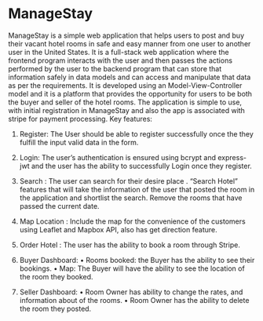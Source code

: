 # ManageStay
ManageStay is a simple web application that helps users to post and buy their vacant hotel rooms in safe and easy manner from one user to another user in the United States. It is a full-stack web application where the frontend program interacts with the user and then passes the actions performed by the user to the backend program that can store that information safely in data models and can access and manipulate that data as per the requirements. 
It is developed using an Model-View-Controller model and it is a platform that provides the opportunity for users to be both the buyer and seller of the hotel rooms. The application is simple to use, with initial registration in ManageStay and also the app is associated with stripe for payment processing.
Key features:

1.	Register: The User should be able to register successfully once the they fulfill the input valid data in the form. 

2.	Login:  The user’s authentication is ensured using bcrypt and express-jwt and the user has the ability to successfully Login once they register.

3.	 Search :  The user can search for their desire place . “Search Hotel” features that will take the information of the user that posted the room in the application and shortlist the search. Remove the rooms that have passed the current date.
4.	 Map  Location : Include the map for the convenience of the customers using Leaflet and Mapbox API, also has get direction feature.
5.	Order Hotel :  The user has the ability to book a room through Stripe.

6.	Buyer Dashboard:
•	Rooms booked:  the Buyer has the ability to see their bookings.
•	Map: The Buyer will have the ability to see the location of the room they booked. 

7.	Seller Dashboard: 
•	Room Owner has ability  to change the rates, and information about of the rooms.
•	Room Owner has the ability to delete the  room they posted.
